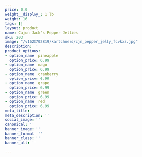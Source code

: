 ```yaml
---
price: 0.0
weight__display_: 1 lb
weight: 16
tags: []
layout: product
name: Cajun Jack's Pepper Jellies
sku: 203
image: "/v1628702819/kartchners/cjn_pepper_jelly_fcvkxz.jpg"
description: ''
product_options:
- option_name: pineapple
  option_price: 6.99
- option_name: mago
  option_price: 6.99
- option_name: cranberry
  option_price: 6.99
- option_name: grape
  option_price: 6.99
- option_name: green
  option_price: 6.99
- option_name: red
  option_price: 6.99
meta_title: ''
meta_description: ''
social_image: ''
canonical: ''
banner_image: ''
banner_format: ''
banner_class: ''
banner_alt: ''

---
```

